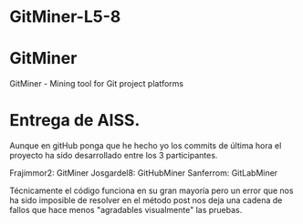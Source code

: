 # GitMiner-L5-8
# GitMiner
 GitMiner - Mining tool for Git project platforms

# Entrega de AISS.
Aunque en gitHub ponga que he hecho yo los commits de última hora el proyecto ha sido desarrollado entre los 3 participantes.

Frajimmor2: GitMiner
Josgardel8: GitHubMiner
Sanferrom: GitLabMiner

Técnicamente el código funciona en su gran mayoría pero un error que nos ha sido imposible de resolver en el método post nos deja una cadena de fallos que hace menos "agradables visualmente" las pruebas.
